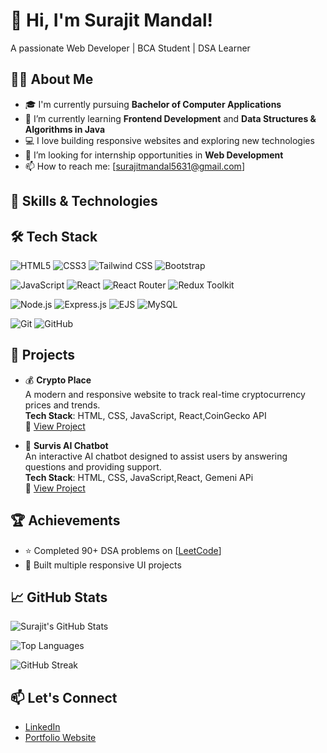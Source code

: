 # 👋 Hi, I'm Surajit Mandal!
A passionate Web Developer | BCA Student | DSA Learner

## 👨‍💻 About Me
- 🎓 I'm currently pursuing **Bachelor of Computer Applications**
- 🌱 I’m currently learning **Frontend Development** and **Data Structures & Algorithms in Java**
- 💻 I love building responsive websites and exploring new technologies
- 👯 I’m looking for internship opportunities in **Web Development**
- 📫 How to reach me: [surajitmandal5631@gmail.com]

## 🔧 Skills & Technologies
## 🛠️ Tech Stack

![HTML5](https://img.shields.io/badge/HTML5-E34F26?style=for-the-badge&logo=html5&logoColor=white)
![CSS3](https://img.shields.io/badge/CSS3-1572B6?style=for-the-badge&logo=css3&logoColor=white)
![Tailwind CSS](https://img.shields.io/badge/Tailwind_CSS-38B2AC?style=for-the-badge&logo=tailwind-css&logoColor=white)
![Bootstrap](https://img.shields.io/badge/Bootstrap-7952B3?style=for-the-badge&logo=bootstrap&logoColor=white)

![JavaScript](https://img.shields.io/badge/JavaScript-F7DF1E?style=for-the-badge&logo=javascript&logoColor=black)
![React](https://img.shields.io/badge/React-61DAFB?style=for-the-badge&logo=react&logoColor=black)
![React Router](https://img.shields.io/badge/React_Router-CA4245?style=for-the-badge&logo=react-router&logoColor=white)
![Redux Toolkit](https://img.shields.io/badge/Redux--Toolkit-764ABC?style=for-the-badge&logo=redux&logoColor=white)

![Node.js](https://img.shields.io/badge/Node.js-339933?style=for-the-badge&logo=node.js&logoColor=white)
![Express.js](https://img.shields.io/badge/Express.js-000000?style=for-the-badge&logo=express&logoColor=white)
![EJS](https://img.shields.io/badge/EJS-8F4E1D?style=for-the-badge&logo=javascript&logoColor=white)
![MySQL](https://img.shields.io/badge/MySQL-4479A1?style=for-the-badge&logo=mysql&logoColor=white)

![Git](https://img.shields.io/badge/Git-F05032?style=for-the-badge&logo=git&logoColor=white)
![GitHub](https://img.shields.io/badge/GitHub-181717?style=for-the-badge&logo=github&logoColor=white)



## 📂 Projects

- 💰 **Crypto Place**  
  A modern and responsive website to track real-time cryptocurrency prices and trends.  
  **Tech Stack**: HTML, CSS, JavaScript, React,CoinGecko API  
  🔗 [View Project](https://crypto-place-alw8.vercel.app/) 

- 🤖 **Survis AI Chatbot**  
  An interactive AI chatbot designed to assist users by answering questions and providing support.  
  **Tech Stack**: HTML, CSS, JavaScript,React, Gemeni APi   
  🔗 [View Project](https://survisai.netlify.app/) 

## 🏆 Achievements
- ⭐ Completed 90+ DSA problems on [[LeetCode](https://leetcode.com/u/surajitmandal23/)]
- 🏅 Built multiple responsive UI projects

## 📈 GitHub Stats

![Surajit's GitHub Stats](https://github-readme-stats.vercel.app/api?username=Surajitmanldal&show_icons=true&theme=radical)

![Top Languages](https://github-readme-stats.vercel.app/api/top-langs/?username=Surajitmanldal&layout=compact&theme=radical)

![GitHub Streak](https://github-readme-streak-stats.herokuapp.com/?user=Surajitmanldal&theme=radical)


## 📫 Let's Connect
- [LinkedIn](https://www.linkedin.com/in/surajit-mandal-b7148a306/)
- [Portfolio Website](https://surajitportfolio.vercel.app/) 

